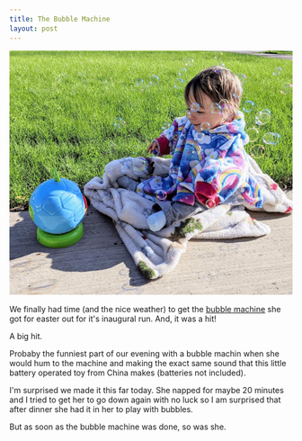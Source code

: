 ```yaml
---
title: The Bubble Machine
layout: post
---
```


![bubbles](/images/bubbles1.jpg)

We finally had time (and the nice weather) to get the [bubble machine](https://amzn.to/2KkVFoL) she got for easter out for it's inaugural run. And, it was a hit!

A big hit.

Probaby the funniest part of our evening with a bubble machin when she would hum to the machine and making the exact same sound that this little battery operated toy from China makes (batteries not included).

I'm surprised we made it this far today. She napped for maybe 20 minutes and I tried to get her to go down again with no luck so I am surprised that after dinner she had it in her to play with bubbles.

But as soon as the bubble machine was done, so was she.

